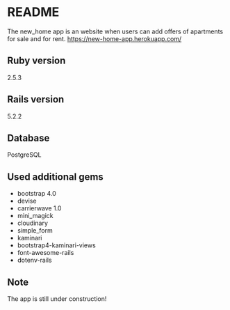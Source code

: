 # README

The new_home app is an website when users can add offers of apartments for sale and for rent.
https://new-home-app.herokuapp.com/

## Ruby version
2.5.3

## Rails version
5.2.2

## Database
PostgreSQL

## Used additional gems
  * bootstrap 4.0
  * devise
  * carrierwave 1.0
  * mini_magick
  * cloudinary
  * simple_form
  * kaminari
  * bootstrap4-kaminari-views
  * font-awesome-rails
  * dotenv-rails

## Note
The app is still under construction!
